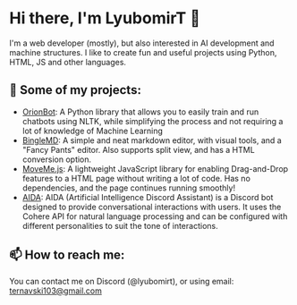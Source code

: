 

# Hi there, I'm LyubomirT 👋

I'm a web developer (mostly), but also interested in AI development and machine structures. I like to create fun and useful projects using Python, HTML, JS and other languages.

## 🚀 Some of my projects:

- [OrionBot](https://github.com/LyubomirT/OrionBot): A Python library that allows you to easily train and run chatbots using NLTK, while simplifying the process and not requiring a lot of knowledge of Machine Learning
- [BingleMD](https://github.com/LyubomirT/bingle-md): A simple and neat markdown editor, with visual tools, and a "Fancy Pants" editor. Also supports split view, and has a HTML conversion option.
- [MoveMe.js](https://github.com/LyubomirT/moveme.js): A lightweight JavaScript library for enabling Drag-and-Drop features to a HTML page without writing a lot of code. Has no dependencies, and the page continues running smoothly!
- [AIDA](https://github.com/The-Orange-Squad/AIDA): AIDA (Artificial Intelligence Discord Assistant) is a Discord bot designed to provide conversational interactions with users. It uses the Cohere API for natural language processing and can be configured with different personalities to suit the tone of interactions.

## 📫 How to reach me:

You can contact me on Discord (@lyubomirt), or using email: ternavski103@gmail.com
